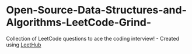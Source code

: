 # Open-Source-Data-Structures-and-Algorithms-LeetCode-Grind-
Collection of LeetCode questions to ace the coding interview! - Created using [LeetHub](https://github.com/QasimWani/LeetHub)
